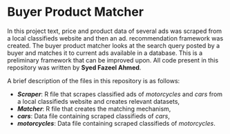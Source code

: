 # Buyer Product Matcher

In this project text, price and product data of several ads was scraped from a local classifieds website and then an ad. recommendation framework was created. The buyer product matcher looks at the search query posted by a buyer and matches it to current ads available in a database. This is a preliminary framework that can be improved upon. All code present in this repository was written by **Syed Fazeel Ahmed**.

A brief description of the files in this repository is as follows:
* ***Scraper***: R file that scrapes classified ads of *motorcycles* and *cars* from a local classifieds website and creates relevant datasets,
* ***Matcher***: R file that creates the matching mechanism,
* ***cars***: Data file containing scraped classifieds of *cars*,
* ***motorcycles***: Data file containing scraped classifieds of *motorcycles*.